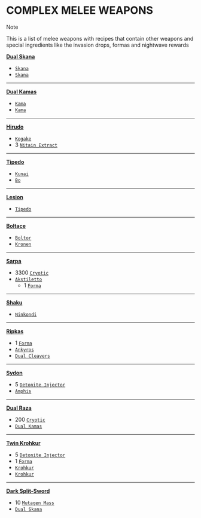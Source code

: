 # COMPLEX MELEE WEAPONS

> [!NOTE]
> This is a list of melee weapons with recipes that contain other weapons
> and special ingredients like the invasion drops, formas and nightwave rewards

[**Dual Skana**](https://warframe.fandom.com/wiki/Dual_Skana)
- [`Skana`](https://warframe.fandom.com/wiki/Skana)
- [`Skana`](https://warframe.fandom.com/wiki/Skana)
---
[**Dual Kamas**](https://warframe.fandom.com/wiki/Dual_Kamas)
- [`Kama`](https://warframe.fandom.com/wiki/Kama)
- [`Kama`](https://warframe.fandom.com/wiki/Kama)
---
[**Hirudo**](https://warframe.fandom.com/wiki/Hirudo)
- [`Kogake`](https://warframe.fandom.com/wiki/Kogake)
- 3 [`Nitain Extract`](https://warframe.fandom.com/wiki/Nitain_Extract)
---
[**Tipedo**](https://warframe.fandom.com/wiki/Tipedo)
- [`Kunai`](https://warframe.fandom.com/wiki/Kunai)
- [`Bo`](https://warframe.fandom.com/wiki/Bo)
---
[**Lesion**](https://warframe.fandom.com/wiki/Lesion)
- [`Tipedo`](https://warframe.fandom.com/wiki/Tipedo)
---
[**Boltace**](https://warframe.fandom.com/wiki/Boltace)
- [`Boltor`](https://warframe.fandom.com/wiki/Boltor)
- [`Kronen`](https://warframe.fandom.com/wiki/Kronen)
---
[**Sarpa**](https://warframe.fandom.com/wiki/Sarpa)
- 3300 [`Cryotic`](https://warframe.fandom.com/wiki/Cryotic)
- [`Akstiletto`](https://warframe.fandom.com/wiki/Akstiletto)
  - 1 [`Forma`](https://warframe.fandom.com/wiki/Forma)
---
[**Shaku**](https://warframe.fandom.com/wiki/Shaku)
- [`Ninkondi`](https://warframe.fandom.com/wiki/Ninkondi)
---
[**Ripkas**](https://warframe.fandom.com/wiki/Ripkas)
- 1 [`Forma`](https://warframe.fandom.com/wiki/Forma)
- [`Ankyros`](https://warframe.fandom.com/wiki/Ankyros)
- [`Dual Cleavers`](https://warframe.fandom.com/wiki/Dual_Cleavers)
---
[**Sydon**](https://warframe.fandom.com/wiki/Sydon)
- 5 [`Detonite Injector`](https://warframe.fandom.com/wiki/Detonite_Injector)
- [`Amphis`](https://warframe.fandom.com/wiki/Amphis)
---
[**Dual Raza**](https://warframe.fandom.com/wiki/Dual_Raza)
- 200 [`Cryotic`](https://warframe.fandom.com/wiki/Cryotic)
- [`Dual Kamas`](https://warframe.fandom.com/wiki/Dual_Kamas)
---
[**Twin Krohkur**](https://warframe.fandom.com/wiki/Twin_Krohkur)
- 5 [`Detonite Injector`](https://warframe.fandom.com/wiki/Detonite_Injector)
- 1 [`Forma`](https://warframe.fandom.com/wiki/Forma)
- [`Krohkur`](https://warframe.fandom.com/wiki/Krohkur)
- [`Krohkur`](https://warframe.fandom.com/wiki/Krohkur)
---
[**Dark Split-Sword**](https://warframe.fandom.com/wiki/Dark_Split-Sword)
- 10 [`Mutagen Mass`](https://warframe.fandom.com/wiki/Mutagen_Mass)
- [`Dual Skana`](https://warframe.fandom.com/wiki/Dual_Skana)